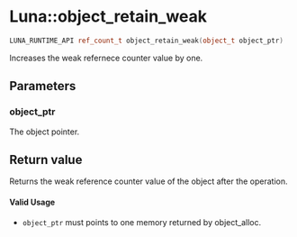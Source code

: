 # Luna::object_retain_weak

```c++
LUNA_RUNTIME_API ref_count_t object_retain_weak(object_t object_ptr)
```

Increases the weak refernece counter value by one. 



## Parameters
### object_ptr
The object pointer. 

## Return value
Returns the weak reference counter value of the object after the operation. 

#### Valid Usage
* `object_ptr` must points to one memory returned by object_alloc. 

